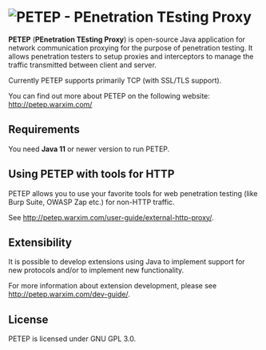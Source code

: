 # ![PETEP - PEnetration TEsting Proxy](http://petep.warxim.com/img/logo.png)
**PETEP** (**PEnetration TEsting Proxy**) is open-source Java application for network communication proxying for the purpose of penetration testing. It allows penetration testers to setup proxies and interceptors to manage the traffic transmitted between client and server.

Currently PETEP supports primarily TCP (with SSL/TLS support).

You can find out more about PETEP on the following website: http://petep.warxim.com/

## Requirements
You need **Java 11** or newer version to run PETEP.

## Using PETEP with tools for HTTP
PETEP allows you to use your favorite tools for web penetration testing (like Burp Suite, OWASP Zap etc.) for non-HTTP traffic. 

See http://petep.warxim.com/user-guide/external-http-proxy/.

## Extensibility
It is possible to develop extensions using Java to implement support for new protocols and/or to implement new functionality. 

For more information about extension development, please see http://petep.warxim.com/dev-guide/.

## License
PETEP is licensed under GNU GPL 3.0.
